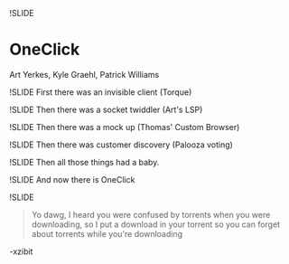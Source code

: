 !SLIDE
# OneClick
Art Yerkes, Kyle Graehl, Patrick Williams

!SLIDE
First there was an invisible client (Torque)

!SLIDE
Then there was a socket twiddler (Art's LSP)

!SLIDE
Then there was a mock up (Thomas' Custom Browser)

!SLIDE
Then there was customer discovery (Palooza voting)

!SLIDE
Then all those things had a baby.

!SLIDE
And now there is OneClick

!SLIDE
> Yo dawg, I heard you were confused by torrents when you were downloading, so I put a download in your torrent so you can forget about torrents while you're downloading  
  
-xzibit
